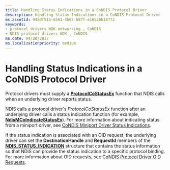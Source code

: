 ```yaml
---
title: Handling Status Indications in a CoNDIS Protocol Driver
description: Handling Status Indications in a CoNDIS Protocol Driver
ms.assetid: 948df51b-0561-4b67-b87f-e1652bb18772
keywords:
- protocol drivers WDK networking , CoNDIS
- NDIS protocol drivers WDK , CoNDIS
ms.date: 04/20/2017
ms.localizationpriority: medium
---
```


# Handling Status Indications in a CoNDIS Protocol Driver





Protocol drivers must supply a [**ProtocolCoStatusEx**](https://msdn.microsoft.com/library/windows/hardware/ff570258) function that NDIS calls when an underlying driver reports status.

NDIS calls a protocol driver's *ProtocolCoStatusEx* function after an underlying driver calls a status indication function (for example, [**NdisMCoIndicateStatusEx**](https://msdn.microsoft.com/library/windows/hardware/ff563562)). For more information about indicating status from a miniport driver, see [CoNDIS Miniport Driver Status Indications](condis-miniport-driver-status-indications.md).

If the status indication is associated with an OID request, the underlying driver can set the **DestinationHandle** and **RequestId** members of the [**NDIS\_STATUS\_INDICATION**](https://msdn.microsoft.com/library/windows/hardware/ff567373) structure that contains the status information so that NDIS can provide the status indication to a specific protocol binding. For more information about OID requests, see [CoNDIS Protocol Driver OID Requests](condis-protocol-driver-oid-requests.md).

 

 





